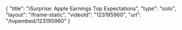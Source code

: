 {
    "title": "iSurprise: Apple Earnings Top Expectations",
    "type": "solo",
    "layout": "iframe-static",
    "videoId": "123195960",
    "url": "\/tvpembed\/123195960"
}
